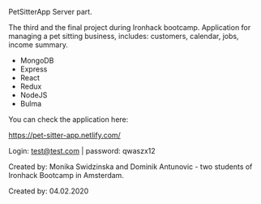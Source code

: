 PetSitterApp
Server part.

The third and the final project during Ironhack bootcamp. 
Application for managing a pet sitting business, includes: customers, calendar, jobs, income summary.

* MongoDB
* Express
* React
* Redux
* NodeJS
* Bulma 

You can check the application here: 

https://pet-sitter-app.netlify.com/

Login: test@test.com | password: qwaszx12

Created by: Monika Swidzinska and Dominik Antunovic - two students of Ironhack Bootcamp in Amsterdam.

Created by: 04.02.2020
